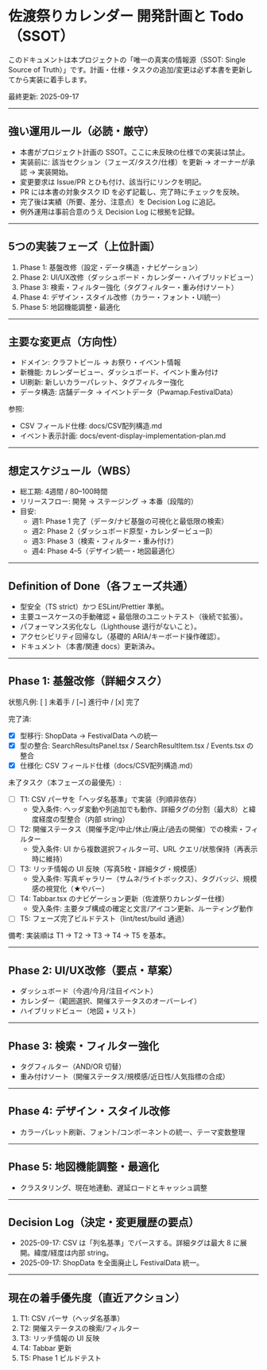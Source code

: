 # 佐渡祭りカレンダー 開発計画と Todo（SSOT）

このドキュメントは本プロジェクトの「唯一の真実の情報源（SSOT: Single Source of Truth）」です。計画・仕様・タスクの追加/変更は必ず本書を更新してから実装に着手します。

最終更新: 2025-09-17

---

## 強い運用ルール（必読・厳守）
- 本書がプロジェクト計画の SSOT。ここに未反映の仕様での実装は禁止。
- 実装前に: 該当セクション（フェーズ/タスク/仕様）を更新 → オーナーが承認 → 実装開始。
- 変更要求は Issue/PR とひも付け、該当行にリンクを明記。
- PR には本書の対象タスク ID を必ず記載し、完了時にチェックを反映。
- 完了後は実績（所要、差分、注意点）を Decision Log に追記。
- 例外運用は事前合意のうえ Decision Log に根拠を記録。

---

## 5つの実装フェーズ（上位計画）
1) Phase 1: 基盤改修（設定・データ構造・ナビゲーション）
2) Phase 2: UI/UX改修（ダッシュボード・カレンダー・ハイブリッドビュー）
3) Phase 3: 検索・フィルター強化（タグフィルター・重み付けソート）
4) Phase 4: デザイン・スタイル改修（カラー・フォント・UI統一）
5) Phase 5: 地図機能調整・最適化

---

## 主要な変更点（方向性）
- ドメイン: クラフトビール → お祭り・イベント情報
- 新機能: カレンダービュー、ダッシュボード、イベント重み付け
- UI刷新: 新しいカラーパレット、タグフィルター強化
- データ構造: 店舗データ → イベントデータ（Pwamap.FestivalData）

参照:
- CSV フィールド仕様: docs/CSV配列構造.md
- イベント表示計画: docs/event-display-implementation-plan.md

---

## 想定スケジュール（WBS）
- 総工期: 4週間 / 80–100時間
- リリースフロー: 開発 → ステージング → 本番（段階的）
- 目安:
  - 週1: Phase 1 完了（データ/ナビ基盤の可視化と最低限の検索）
  - 週2: Phase 2（ダッシュボード原型・カレンダービューβ）
  - 週3: Phase 3（検索・フィルター・重み付け）
  - 週4: Phase 4–5（デザイン統一・地図最適化）

---

## Definition of Done（各フェーズ共通）
- 型安全（TS strict）かつ ESLint/Prettier 準拠。
- 主要ユースケースの手動確認 + 最低限のユニットテスト（後続で拡張）。
- パフォーマンス劣化なし（Lighthouse 退行がないこと）。
- アクセシビリティ回帰なし（基礎的 ARIA/キーボード操作確認）。
- ドキュメント（本書/関連 docs）更新済み。

---

## Phase 1: 基盤改修（詳細タスク）
状態凡例: [ ] 未着手 / [~] 進行中 / [x] 完了

完了済:
- [x] 型移行: ShopData → FestivalData への統一
- [x] 型の整合: SearchResultsPanel.tsx / SearchResultItem.tsx / Events.tsx の整合
- [x] 仕様化: CSV フィールド仕様（docs/CSV配列構造.md）

未了タスク（本フェーズの最優先）:
- [ ] T1: CSV パーサを「ヘッダ名基準」で実装（列順非依存）
  - 受入条件: ヘッダ変動や列追加でも動作、詳細タグの分割（最大8）と緯度経度の型整合（内部 string）
- [ ] T2: 開催ステータス（開催予定/中止/休止/廃止/過去の開催）での検索・フィルター
  - 受入条件: UI から複数選択フィルター可、URL クエリ/状態保持（再表示時に維持）
- [ ] T3: リッチ情報の UI 反映（写真5枚・詳細タグ・規模感）
  - 受入条件: 写真ギャラリー（サムネ/ライトボックス）、タグバッジ、規模感の視覚化（★やバー）
- [ ] T4: Tabbar.tsx のナビゲーション更新（佐渡祭りカレンダー仕様）
  - 受入条件: 主要タブ構成の確定と文言/アイコン更新、ルーティング動作
- [ ] T5: フェーズ完了ビルドテスト（lint/test/build 通過）

備考: 実装順は T1 → T2 → T3 → T4 → T5 を基本。

---

## Phase 2: UI/UX改修（要点・草案）
- ダッシュボード（今週/今月/注目イベント）
- カレンダー（範囲選択、開催ステータスのオーバーレイ）
- ハイブリッドビュー（地図 + リスト）

---

## Phase 3: 検索・フィルター強化
- タグフィルター（AND/OR 切替）
- 重み付けソート（開催ステータス/規模感/近日性/人気指標の合成）

---

## Phase 4: デザイン・スタイル改修
- カラーパレット刷新、フォント/コンポーネントの統一、テーマ変数整理

---

## Phase 5: 地図機能調整・最適化
- クラスタリング、現在地連動、遅延ロードとキャッシュ調整

---

## Decision Log（決定・変更履歴の要点）
- 2025-09-17: CSV は「列名基準」でパースする。詳細タグは最大 8 に展開。緯度/経度は内部 string。
- 2025-09-17: ShopData を全面廃止し FestivalData 統一。

---

## 現在の着手優先度（直近アクション）
1) T1: CSV パーサ（ヘッダ名基準）
2) T2: 開催ステータスの検索/フィルター
3) T3: リッチ情報の UI 反映
4) T4: Tabbar 更新
5) T5: Phase 1 ビルドテスト